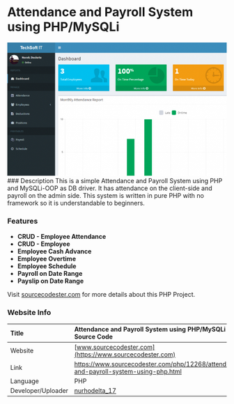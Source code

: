 # Attendance and Payroll System using PHP/MySQLi

<div align = "center" > <img src = "aps.png" /></div>
### Description
This is a simple Attendance and Payroll System using PHP and MySQLi-OOP as DB driver. It has attendance on the client-side and payroll on the admin side. This system is written in pure PHP with no framework so it is understandable to beginners.

### Features

<ul>
  <li><strong>CRUD - Employee Attendance</strong></li>
  <li><strong>CRUD - Employee</strong></li>
  <li><strong>Employee Cash Advance</strong></li>
  <li><strong>Employee Overtime</strong></li>
  <li><strong>Employee Schedule</strong></li>
  <li><strong>Payroll on Date Range</strong></li>
  <li><strong>Payslip on Date Range</strong></li>
</ul>

Visit [sourcecodester.com](https://www.sourcecodester.com/php/12268/attendance-and-payroll-system-using-php.html) for more details about this PHP Project.

### Website Info
| Title | Attendance and Payroll System using PHP/MySQLi Source Code |
|:---|:---|
| Website | [www.sourcecodester.com](https://www.sourcecodester.com) |
| Link | https://www.sourcecodester.com/php/12268/attendance-and-payroll-system-using-php.html |
| Language | PHP |
| Developer/Uploader | [nurhodelta_17](https://www.sourcecodester.com/users/nurhodelta2017) |
